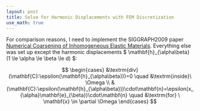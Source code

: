```yaml
---
layout: post
title: Solve for Harmonic Displacements with FEM Discretization
use_math: true
---
```


For comparison reasons, I need to implement the SIGGRAPH2009 paper [Numerical Coarsening of Inhomogeneous Elastic Materials](http://users.cms.caltech.edu/~owhadi/publications/KMOD09.pdf). Everything else was set up except the harmonic displacements $ \mathbf{h}_{\alpha\beta} (1 \le \alpha \le \beta \le d) $:

$$
\begin{cases}
&\textrm{div}(\mathbf{C}:\epsilon(\mathbf{h}_{\alpha\beta}))=0 \quad  &\textrm{inside}\  \Omega \\
&(\mathbf{C}:\epsilon(\mathbf{h}_{\alpha\beta}))\cdot\mathbf{n}=\epsilon(x_{\alpha}\mathbf{e}_{\beta})\cdot\mathbf{n} \quad    &\textrm{for} \ \mathbf{x} \in \partial \Omega
\end{cases}
$$

